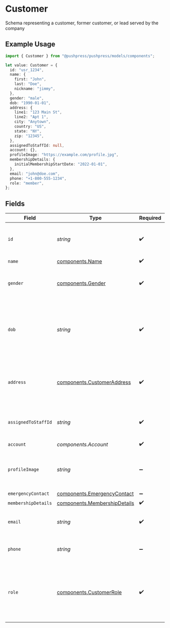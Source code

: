 # Customer

Schema representing a customer, former customer, or lead served by the company

## Example Usage

```typescript
import { Customer } from "@pushpress/pushpress/models/components";

let value: Customer = {
  id: "usr_1234",
  name: {
    first: "John",
    last: "Doe",
    nickname: "jimmy",
  },
  gender: "male",
  dob: "1990-01-01",
  address: {
    line1: "123 Main St",
    line2: "Apt 1",
    city: "Anytown",
    country: "US",
    state: "NY",
    zip: "12345",
  },
  assignedToStaffId: null,
  account: {},
  profileImage: "https://example.com/profile.jpg",
  membershipDetails: {
    initialMembershipStartDate: "2022-01-01",
  },
  email: "john@doe.com",
  phone: "+1-800-555-1234",
  role: "member",
};
```

## Fields

| Field                                                                        | Type                                                                         | Required                                                                     | Description                                                                  |
| ---------------------------------------------------------------------------- | ---------------------------------------------------------------------------- | ---------------------------------------------------------------------------- | ---------------------------------------------------------------------------- |
| `id`                                                                         | *string*                                                                     | :heavy_check_mark:                                                           | A unique identifier assigned to each customer                                |
| `name`                                                                       | [components.Name](../../models/components/name.md)                           | :heavy_check_mark:                                                           | N/A                                                                          |
| `gender`                                                                     | [components.Gender](../../models/components/gender.md)                       | :heavy_check_mark:                                                           | The customer's gender, null if unknown or other                              |
| `dob`                                                                        | *string*                                                                     | :heavy_check_mark:                                                           | The customer's date of birth, null if not provided, formatted YYYY-MM-DD     |
| `address`                                                                    | [components.CustomerAddress](../../models/components/customeraddress.md)     | :heavy_check_mark:                                                           | Customer address. defaults to an empty string if no value is available       |
| `assignedToStaffId`                                                          | *string*                                                                     | :heavy_check_mark:                                                           | The UUID of the assigned staff member                                        |
| `account`                                                                    | *components.Account*                                                         | :heavy_check_mark:                                                           | N/A                                                                          |
| `profileImage`                                                               | *string*                                                                     | :heavy_minus_sign:                                                           | A URL pointing to the customer's profile image                               |
| `emergencyContact`                                                           | [components.EmergencyContact](../../models/components/emergencycontact.md)   | :heavy_minus_sign:                                                           | N/A                                                                          |
| `membershipDetails`                                                          | [components.MembershipDetails](../../models/components/membershipdetails.md) | :heavy_check_mark:                                                           | N/A                                                                          |
| `email`                                                                      | *string*                                                                     | :heavy_check_mark:                                                           | The email address of the customer                                            |
| `phone`                                                                      | *string*                                                                     | :heavy_minus_sign:                                                           | The phone number of the customer                                             |
| `role`                                                                       | [components.CustomerRole](../../models/components/customerrole.md)           | :heavy_check_mark:                                                           | The role of the customer within the company (e.g., admin, coach, member)     |